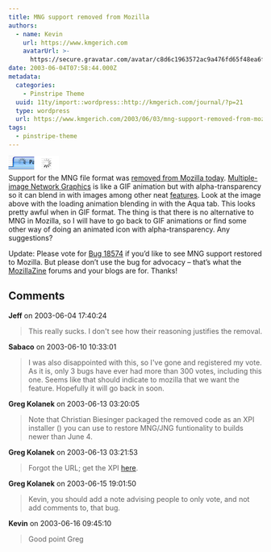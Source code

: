 ```yaml
---
title: MNG support removed from Mozilla
authors:
  - name: Kevin
    url: https://www.kmgerich.com
    avatarUrl: >-
      https://secure.gravatar.com/avatar/c8d6c1963572ac9a476fd65f48ea6f3a1741d7ed3b6520563cf90cb984419f86?s=96&d=mm&r=g
date: 2003-06-04T07:58:44.000Z
metadata:
  categories:
    - Pinstripe Theme
  uuid: 11ty/import::wordpress::http://kmgerich.com/journal/?p=21
  type: wordpress
  url: https://www.kmgerich.com/2003/06/03/mng-support-removed-from-mozilla/
tags:
  - pinstripe-theme
---
```

![throbber.png](throbber-gk1u75pFNj65.png)  
Support for the MNG file format was [removed from Mozilla today](http://bugzilla.mozilla.org/show_bug.cgi?id=195280). [Multiple-image Network Graphics](http://www.libpng.org/pub/mng/) is like a GIF animation but with alpha-transparency so it can blend in with images among other neat [features](http://www.libpng.org/pub/mng/#history). Look at the image above with the loading animation blending in with the Aqua tab. This looks pretty awful when in GIF format. The thing is that there is no alternative to MNG in Mozilla, so I will have to go back to GIF animations or find some other way of doing an animated icon with alpha-transparency. Any suggestions?

Update: Please vote for [Bug 18574](http://bugzilla.mozilla.org/show_bug.cgi?id=18574) if you’d like to see MNG support restored to Mozilla. But please don’t use the bug for advocacy – that’s what the [MozillaZine](http://www.mozillazine.org) forums and your blogs are for. Thanks!

## Comments

**Jeff** on 2003-06-04 17:40:24
> This really sucks. I don't see how their reasoning justifies the removal.

**Sabaco** on 2003-06-10 10:33:01
> I was also disappointed with this, so I've gone and registered my vote.  As it is, only 3 bugs have ever had more than 300 votes, including this one.  Seems like that should indicate to mozilla that we want the feature.  Hopefully it will go back in soon.

**Greg Kolanek** on 2003-06-13 03:20:05
> Note that Christian Biesinger packaged the removed code as an XPI installer () you can use to restore MNG/JNG funtionality to builds newer than June 4.

**Greg Kolanek** on 2003-06-13 03:21:53
> Forgot the URL; get the XPI <a href="http://stud4.tuwien.ac.at/~e0225227/" rel="nofollow ugc">here</a>.

**Greg Kolanek** on 2003-06-15 19:01:50
> Kevin, you should add a note advising people to only vote, and not add comments to, that bug.

**Kevin** on 2003-06-16 09:45:10
> Good point Greg
